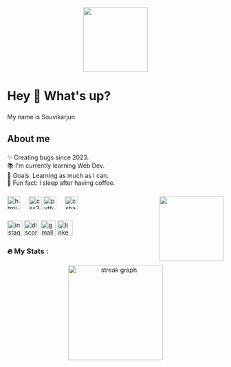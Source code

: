 <div align="center">
  <img height="150" src="https://camo.githubusercontent.com/62da68eb62b1e5f175f7d1f0191dd89a653d7908feb22d37d4a0ab07365d6791/68747470733a2f2f6d656469612e67697068792e636f6d2f6d656469612f4d3967624264396e6244724f5475314d71782f67697068792e676966"  />
</div>

###

<h1 align="left">Hey 👋 What's up?</h1>

###

<p align="left">My name is Souvikarjun</p>

###

<h2 align="left">About me</h2>

###

<p align="left">✨ Creating bugs since 2023.<br>📚 I'm currently learning Web Dev.<br>🎯 Goals: Learning as much as I can.<br>🎲 Fun fact: I sleep after having coffee.</p>

###

<img align="right" height="150" src="https://gifdb.com/images/high/animated-man-computer-coding-nae6mec378lsg1i3.gif"  />

###

<div align="left">
  <img src="https://camo.githubusercontent.com/49fbb99f92674cc6825349b154b65aaf4064aec465d61e8e1f9fb99da3d922a1/68747470733a2f2f696d672e736869656c64732e696f2f62616467652f68746d6c352d2532334533344632362e7376673f7374796c653d666f722d7468652d6261646765266c6f676f3d68746d6c35266c6f676f436f6c6f723d7768697465" height="30" alt="html5 logo"  />
  <img width="12" />
  <img src="https://camo.githubusercontent.com/e6b67b27998fca3bccf4c0ee479fc8f9de09d91f389cccfbe6cb1e29c10cfbd7/68747470733a2f2f696d672e736869656c64732e696f2f62616467652f637373332d2532333135373242362e7376673f7374796c653d666f722d7468652d6261646765266c6f676f3d63737333266c6f676f436f6c6f723d7768697465" height="30" alt="css3 logo"  />
  <img src="https://camo.githubusercontent.com/3acab982bbabe6022923cf27e5872b0329e161e5ba6795877d59adfdf79d2dbf/68747470733a2f2f696d672e736869656c64732e696f2f62616467652f707974686f6e2d6666646435343f7374796c653d666f722d7468652d6261646765266c6f676f3d707974686f6e266c6f676f436f6c6f723d64656661756c74" height="30" alt="python logo"  />
  <img width="12" />
  <img src="https://cdn.jsdelivr.net/gh/devicons/devicon/icons/csharp/csharp-original.svg" height="30" alt="csharp logo"  />
</div>

###

<div align="left">
  <img src="https://img.shields.io/static/v1?message=Instagram&logo=instagram&label=&color=E4405F&logoColor=white&labelColor=&style=for-the-badge" height="35" alt="instagram logo"  />
  <img src="https://img.shields.io/static/v1?message=Discord&logo=discord&label=&color=7289DA&logoColor=white&labelColor=&style=for-the-badge" height="35" alt="discord logo"  />
  <img src="https://img.shields.io/static/v1?message=Gmail&logo=gmail&label=&color=D14836&logoColor=white&labelColor=&style=for-the-badge" height="35" alt="gmail logo"  />
  <img src="https://img.shields.io/static/v1?message=LinkedIn&logo=linkedin&label=&color=0077B5&logoColor=white&labelColor=&style=for-the-badge" height="35" alt="linkedin logo"  />
</div>


###

<h3 align="left">🔥   My Stats :</h3>

###

<div align="center">
  <img src="[https://streak-stats.demolab.com?user=maurodesouza&locale=en&mode=daily&theme=dark&hide_border=false&border_radius=5&order=3](https://camo.githubusercontent.com/0e7cd94299d8239185cbf14c202752e9b35ee70bbb563a286c92e0739d4ac1ad/68747470733a2f2f6769746875622d726561646d652d73747265616b2d73746174732e6865726f6b756170702e636f6d2f3f757365723d736f72656e2d626c616e6b267468656d653d746f6b796f6e6967687426686964655f626f726465723d66616c7365266c61796f75743d636f6d7061637426636172645f77696474683d343435)https://camo.githubusercontent.com/0e7cd94299d8239185cbf14c202752e9b35ee70bbb563a286c92e0739d4ac1ad/68747470733a2f2f6769746875622d726561646d652d73747265616b2d73746174732e6865726f6b756170702e636f6d2f3f757365723d736f72656e2d626c616e6b267468656d653d746f6b796f6e6967687426686964655f626f726465723d66616c7365266c61796f75743d636f6d7061637426636172645f77696474683d343435" height="220" alt="streak graph"  />
</div>

###
